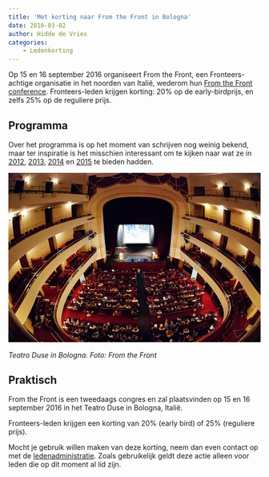 ```yaml
---
title: 'Met korting naar From the Front in Bologna'
date: 2016-03-02
author: Hidde de Vries
categories:
    - Ledenkorting
---
```


Op 15 en 16 september 2016 organiseert From the Front, een Fronteers-achtige organisatie in het noorden van Italië, wederom hun [From the Front conference](http://2016.fromthefront.it). Fronteers-leden krijgen korting: 20% op de early-birdprijs, en zelfs 25% op de reguliere prijs.

## Programma

Over het programma is op het moment van schrijven nog weinig bekend, maar ter inspiratie is het misschien interessant om te kijken naar wat ze in [2012](http://2012.fromthefront.it), [2013](http://2013.fromthefront.it), [2014](http://2014.fromthefront.it) en [2015](http://2015.fromthefront.it) te bieden hadden.

![Theaterzaal](/_img/blog/2016/duso.jpg)

_Teatro Duse in Bologna. Foto: From the Front_

## Praktisch

From the Front is een tweedaags congres en zal plaatsvinden op 15 en 16 september 2016 in het Teatro Duse in Bologna, Italië.

Fronteers-leden krijgen een korting van 20% (early bird) of 25% (reguliere prijs).

Mocht je gebruik willen maken van deze korting, neem dan even contact op met de [ledenadministratie](/nl/vereniging/contact). Zoals gebruikelijk geldt deze actie alleen voor leden die op dit moment al lid zijn.
